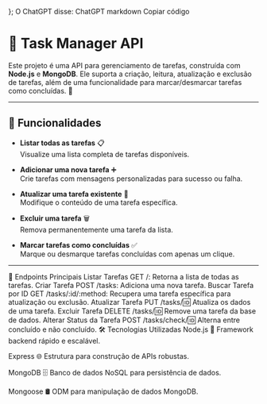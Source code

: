 };
O ChatGPT disse:
ChatGPT
markdown
Copiar código
# 📝 Task Manager API

Este projeto é uma API para gerenciamento de tarefas, construída com **Node.js** e **MongoDB**. Ele suporta a criação, leitura, atualização e exclusão de tarefas, além de uma funcionalidade para marcar/desmarcar tarefas como concluídas. 🎯

---

## 🚀 Funcionalidades

- **Listar todas as tarefas** 📋  
  Visualize uma lista completa de tarefas disponíveis.
  
- **Adicionar uma nova tarefa** ➕  
  Crie tarefas com mensagens personalizadas para sucesso ou falha.

- **Atualizar uma tarefa existente** 🔄  
  Modifique o conteúdo de uma tarefa específica.

- **Excluir uma tarefa** 🗑️  
  Remova permanentemente uma tarefa da lista.

- **Marcar tarefas como concluídas** ✅  
  Marque ou desmarque tarefas concluídas com apenas um clique.

---

🔧 Endpoints Principais
Listar Tarefas
GET /: Retorna a lista de todas as tarefas.
Criar Tarefa
POST /tasks: Adiciona uma nova tarefa.
Buscar Tarefa por ID
GET /tasks/:id/:method: Recupera uma tarefa específica para atualização ou exclusão.
Atualizar Tarefa
PUT /tasks/:id: Atualiza os dados de uma tarefa.
Excluir Tarefa
DELETE /tasks/:id: Remove uma tarefa da base de dados.
Alterar Status da Tarefa
POST /tasks/check/:id: Alterna entre concluído e não concluído.
🛠️ Tecnologias Utilizadas
Node.js 🚀
Framework backend rápido e escalável.

Express 🌐
Estrutura para construção de APIs robustas.

MongoDB 🗄️
Banco de dados NoSQL para persistência de dados.

Mongoose 🛢️
ODM para manipulação de dados MongoDB.
